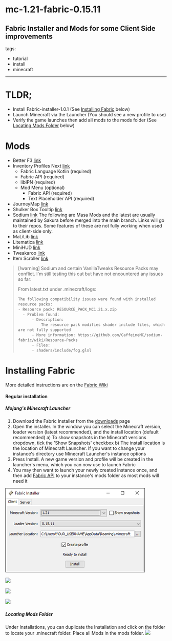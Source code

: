 # mc-1.21-fabric-0.15.11
Fabric Installer and Mods for some Client Side improvements
---
tags:
  - tutorial
  - install
  - minecraft
---


# TLDR;
-  Install Fabric-installer-1.0.1  (See [Installing Fabric](#Installing%20Fabric) below)
-  Launch Minecraft via the Launcher (You should see a new profile to use)
-  Verify the game launches then add all mods to the mods folder (See [Locating Mods Folder](#Locating%20Mods%20Folder) below) 


# Mods
- Better F3 [link](https://www.9minecraft.net/betterf3-mod/)
- Inventory Profiles Next [link](https://modrinth.com/mod/inventory-profiles-next/version/fabric-1.21-2.0.1)
	- Fabric Language Kotlin (required)
	- Fabric API (required)
	- libIPN (required)
	- Mod Menu (optional)
		- Fabric API (required)
		- Text Placeholder API (required)
- JourneyMap [link](http://journeymap.info/)
- Shulker Box Tooltip [link](https://modrinth.com/mod/shulkerboxtooltip)
- Sodium [link](https://modrinth.com/mod/sodium)
The following are Masa Mods and the latest are usually maintained by Sakura before merged into the main branch. Links will go to their repos. Some features of these are not fully working when used as client-side only. 
- MaLiLib [link](https://github.com/sakura-ryoko/malilib/releases)
- Litematica [link](https://github.com/sakura-ryoko/litematica/releases)
- MiniHUD [link](https://github.com/sakura-ryoko/minihud/releases)
- Tweakaroo [link](https://github.com/sakura-ryoko/tweakeroo/releases)
- Item Scroller [link](https://github.com/sakura-ryoko/itemscroller/releases)

> [!warning] Sodium and certain VanillaTweaks Resource Packs may conflict. 
> I'm still testing this out but have not encountered any issues so far:
> 
> From latest.txt under .minecraft/logs:
>```
>The following compatibility issues were found with installed resource packs:
>- Resource pack: RESOURCE_PACK_MC1.21.x.zip
>	- Problem found: 
>		- Description:
>			The resource pack modifies shader include files, which are not fully supported
>		- More information: https://github.com/CaffeineMC/sodium-fabric/wiki/Resource-Packs
>		- Files: 
>		- shaders/include/fog.glsl
>```

# Installing Fabric

More detailed instructions are on the [Fabric Wiki](https://fabricmc.net/wiki/install)
#### Regular installation
##### Mojang's Minecraft Launcher
1) Download the Fabric Installer from the [downloads](https://fabricmc.net/use/) page
2) Open the installer. In the window you can select the Minecraft version, loader version (latest recommended), and the install location (default recommended)
	a) To show snapshots in the Minecraft versions dropdown, tick the 'Show Snapshots' checkbox
	b) The install location is the location of Minecraft Launcher. If you want to change your instance's directory use Minecraft Launcher's instance options
3) Press Install. A new game version and profile will be created in the launcher's menu, which you can now use to launch Fabric
4) You may then want to launch your newly created instance once, and then add [Fabric API](https://modrinth.com/mod/fabric-api/versions) to your instance's mods folder as most mods will need it

![](attachments/Pasted%20image%2020240705134117.png)

![](Pasted%20image%2020240705134159.png)

![](launcher01.png)

![](Pasted%20image%2020240705135715.png)

##### Locating Mods Folder
Under Installations, you can duplicate the Installation and click on the folder to locate your .minecraft folder. Place all Mods in the mods folder.
![](launcher02.png)

